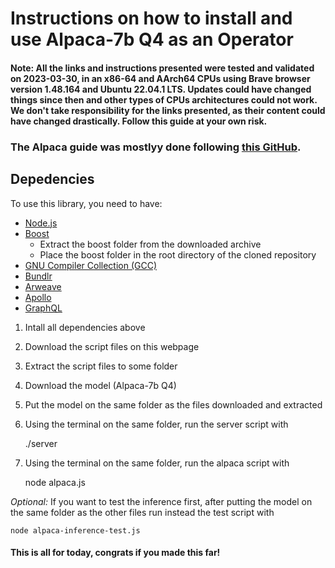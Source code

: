 # Instructions on how to install and use Alpaca-7b Q4 as an Operator

#### **Note:** All the links and instructions presented were tested and validated on 2023-03-30, in an x86-64 and AArch64 CPUs using Brave browser version 1.48.164 and Ubuntu 22.04.1 LTS. Updates could have changed things since then and other types of CPUs architectures could not work. We don't take responsibility for the links presented, as their content could have changed drastically. **Follow this guide at your own risk.**

### The Alpaca guide was mostlyy done following [this GitHub](https://github.com/Nuked88/alpaca.http).

## Depedencies
To use this library, you need to have:

* [Node.js](https://nodejs.org/en/download)
* [Boost](https://www.boost.org/users/history/version_1_81_0.html)
    * Extract the boost folder from the downloaded archive
    * Place the boost folder in the root directory of the cloned repository
* [GNU Compiler Collection (GCC)](https://linuxize.com/post/how-to-install-gcc-compiler-on-ubuntu-18-04/)
* [Bundlr](https://www.npmjs.com/package/@bundlr-network/client)
* [Arweave](https://www.npmjs.com/package/arweave)
* [Apollo](https://www.apollographql.com/tutorials/fullstack-quickstart/07-setting-up-apollo-client)
* [GraphQL](https://graphql.org/graphql-js/)


1. Intall all dependencies above

1. Download the script files on this webpage

1. Extract the script files to some folder

1. Download the model (Alpaca-7b Q4)

1. Put the model on the same folder as the files downloaded and extracted

1. Using the terminal on the same folder, run the server script with

    ./server

1. Using the terminal on the same folder, run the alpaca script with 
    
    node alpaca.js

*Optional:* If you want to test the inference first, after putting the model on the same folder as the other files run instead the test script with

    node alpaca-inference-test.js

#### This is all for today, congrats if you made this far!